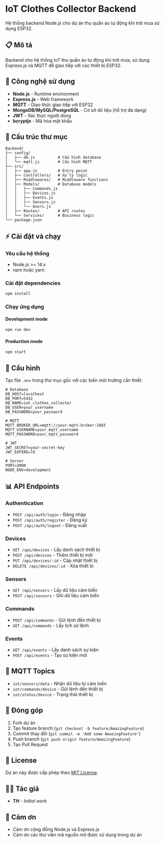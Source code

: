# IoT Clothes Collector Backend

Hệ thống backend Node.js cho dự án thu quần áo tự động khi trời mưa sử dụng ESP32.

## 📋 Mô tả

Backend cho hệ thống IoT thu quần áo tự động khi trời mưa, sử dụng Express.js và MQTT để giao tiếp với các thiết bị ESP32.

## 🚀 Công nghệ sử dụng

- **Node.js** - Runtime environment
- **Express.js** - Web framework
- **MQTT** - Giao thức giao tiếp với ESP32
- **MongoDB/MySQL/PostgreSQL** - Cơ sở dữ liệu (hỗ trợ đa dạng)
- **JWT** - Xác thực người dùng
- **bcryptjs** - Mã hóa mật khẩu

## 📁 Cấu trúc thư mục

```
Backend/
├── config/
│   ├── db.js          # Cấu hình database
│   └── mqtt.js        # Cấu hình MQTT
├── src/
│   ├── app.js         # Entry point
│   ├── Controllers/   # Xử lý logic
│   ├── Middlewares/   # Middleware functions
│   ├── Models/        # Database models
│   │   ├── Commands.js
│   │   ├── Devices.js
│   │   ├── Events.js
│   │   ├── Sensors.js
│   │   └── Users.js
│   ├── Routes/        # API routes
│   └── Services/      # Business logic
└── package.json
```

## ⚡ Cài đặt và chạy

### Yêu cầu hệ thống
- Node.js >= 14.x
- npm hoặc yarn

### Cài đặt dependencies

```bash
npm install
```

### Chạy ứng dụng

#### Development mode
```bash
npm run dev
```

#### Production mode
```bash
npm start
```

## 🔧 Cấu hình

Tạo file `.env` trong thư mục gốc với các biến môi trường cần thiết:

```env
# Database
DB_HOST=localhost
DB_PORT=5432
DB_NAME=iot_clothes_collector
DB_USER=your_username
DB_PASSWORD=your_password

# MQTT
MQTT_BROKER_URL=mqtt://your-mqtt-broker:1883
MQTT_USERNAME=your_mqtt_username
MQTT_PASSWORD=your_mqtt_password

# JWT
JWT_SECRET=your-secret-key
JWT_EXPIRE=7d

# Server
PORT=3000
NODE_ENV=development
```

## 📊 API Endpoints

### Authentication
- `POST /api/auth/login` - Đăng nhập
- `POST /api/auth/register` - Đăng ký
- `POST /api/auth/logout` - Đăng xuất

### Devices
- `GET /api/devices` - Lấy danh sách thiết bị
- `POST /api/devices` - Thêm thiết bị mới
- `PUT /api/devices/:id` - Cập nhật thiết bị
- `DELETE /api/devices/:id` - Xóa thiết bị

### Sensors
- `GET /api/sensors` - Lấy dữ liệu cảm biến
- `POST /api/sensors` - Ghi dữ liệu cảm biến

### Commands
- `POST /api/commands` - Gửi lệnh đến thiết bị
- `GET /api/commands` - Lấy lịch sử lệnh

### Events
- `GET /api/events` - Lấy danh sách sự kiện
- `POST /api/events` - Tạo sự kiện mới

## 🔌 MQTT Topics

- `iot/sensors/data` - Nhận dữ liệu từ cảm biến
- `iot/commands/device` - Gửi lệnh đến thiết bị
- `iot/status/device` - Trạng thái thiết bị

## 🤝 Đóng góp

1. Fork dự án
2. Tạo feature branch (`git checkout -b feature/AmazingFeature`)
3. Commit thay đổi (`git commit -m 'Add some AmazingFeature'`)
4. Push branch (`git push origin feature/AmazingFeature`)
5. Tạo Pull Request

## 📄 License

Dự án này được cấp phép theo [MIT License](LICENSE).

## 👨‍💻 Tác giả

- **TH** - *Initial work*

## 🙏 Cảm ơn

- Cảm ơn cộng đồng Node.js và Express.js
- Cảm ơn các thư viện mã nguồn mở được sử dụng trong dự án